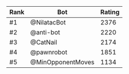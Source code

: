 Rank|Bot|Rating
---|---|---
#1|@NilatacBot|2376
#2|@anti-bot|2220
#3|@CatNail|2174
#4|@pawnrobot|1851
#5|@MinOpponentMoves|1134
